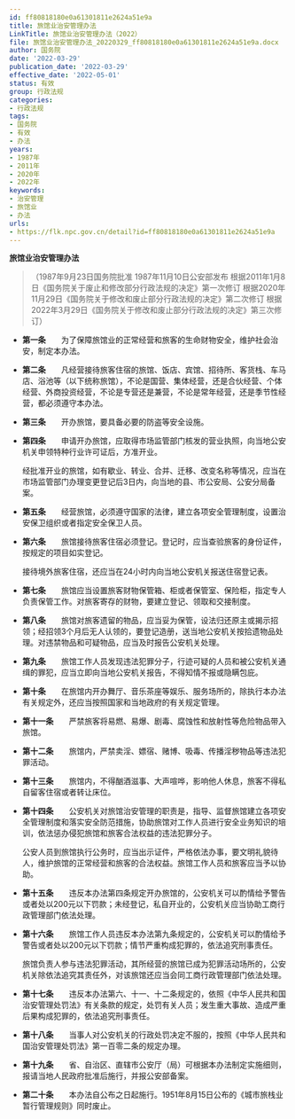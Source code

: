 ```yaml
---
id: ff80818180e0a61301811e2624a51e9a
title: 旅馆业治安管理办法
LinkTitle: 旅馆业治安管理办法（2022）
file: 旅馆业治安管理办法_20220329_ff80818180e0a61301811e2624a51e9a.docx
author: 国务院
date: '2022-03-29'
publication_date: '2022-03-29'
effective_date: '2022-05-01'
status: 有效
group: 行政法规
categories:
- 行政法规
tags:
- 国务院
- 有效
- 办法
years:
- 1987年
- 2011年
- 2020年
- 2022年
keywords:
- 治安管理
- 旅馆业
- 办法
urls:
- https://flk.npc.gov.cn/detail?id=ff80818180e0a61301811e2624a51e9a
---
```


**旅馆业治安管理办法**

> （1987年9月23日国务院批准 1987年11月10日公安部发布 根据2011年1月8日《国务院关于废止和修改部分行政法规的决定》第一次修订 根据2020年11月29日《国务院关于修改和废止部分行政法规的决定》第二次修订 根据2022年3月29日《国务院关于修改和废止部分行政法规的决定》第三次修订）

- **第一条**　　为了保障旅馆业的正常经营和旅客的生命财物安全，维护社会治安，制定本办法。

- **第二条**　　凡经营接待旅客住宿的旅馆、饭店、宾馆、招待所、客货栈、车马店、浴池等（以下统称旅馆），不论是国营、集体经营，还是合伙经营、个体经营、外商投资经营，不论是专营还是兼营，不论是常年经营，还是季节性经营，都必须遵守本办法。

- **第三条**　　开办旅馆，要具备必要的防盗等安全设施。

- **第四条**　　申请开办旅馆，应取得市场监管部门核发的营业执照，向当地公安机关申领特种行业许可证后，方准开业。

  经批准开业的旅馆，如有歇业、转业、合并、迁移、改变名称等情况，应当在市场监管部门办理变更登记后3日内，向当地的县、市公安局、公安分局备案。

- **第五条**　　经营旅馆，必须遵守国家的法律，建立各项安全管理制度，设置治安保卫组织或者指定安全保卫人员。

- **第六条**　　旅馆接待旅客住宿必须登记。登记时，应当查验旅客的身份证件，按规定的项目如实登记。

  接待境外旅客住宿，还应当在24小时内向当地公安机关报送住宿登记表。

- **第七条**　　旅馆应当设置旅客财物保管箱、柜或者保管室、保险柜，指定专人负责保管工作。对旅客寄存的财物，要建立登记、领取和交接制度。

- **第八条**　　旅馆对旅客遗留的物品，应当妥为保管，设法归还原主或揭示招领；经招领3个月后无人认领的，要登记造册，送当地公安机关按拾遗物品处理。对违禁物品和可疑物品，应当及时报告公安机关处理。

- **第九条**　　旅馆工作人员发现违法犯罪分子，行迹可疑的人员和被公安机关通缉的罪犯，应当立即向当地公安机关报告，不得知情不报或隐瞒包庇。

- **第十条**　　在旅馆内开办舞厅、音乐茶座等娱乐、服务场所的，除执行本办法有关规定外，还应当按照国家和当地政府的有关规定管理。

- **第十一条**　　严禁旅客将易燃、易爆、剧毒、腐蚀性和放射性等危险物品带入旅馆。

- **第十二条**　　旅馆内，严禁卖淫、嫖宿、赌博、吸毒、传播淫秽物品等违法犯罪活动。

- **第十三条**　　旅馆内，不得酗酒滋事、大声喧哗，影响他人休息，旅客不得私自留客住宿或者转让床位。

- **第十四条**　　公安机关对旅馆治安管理的职责是，指导、监督旅馆建立各项安全管理制度和落实安全防范措施，协助旅馆对工作人员进行安全业务知识的培训，依法惩办侵犯旅馆和旅客合法权益的违法犯罪分子。

  公安人员到旅馆执行公务时，应当出示证件，严格依法办事，要文明礼貌待人，维护旅馆的正常经营和旅客的合法权益。旅馆工作人员和旅客应当予以协助。

- **第十五条**　　违反本办法第四条规定开办旅馆的，公安机关可以酌情给予警告或者处以200元以下罚款；未经登记，私自开业的，公安机关应当协助工商行政管理部门依法处理。

- **第十六条**　　旅馆工作人员违反本办法第九条规定的，公安机关可以酌情给予警告或者处以200元以下罚款；情节严重构成犯罪的，依法追究刑事责任。

  旅馆负责人参与违法犯罪活动，其所经营的旅馆已成为犯罪活动场所的，公安机关除依法追究其责任外，对该旅馆还应当会同工商行政管理部门依法处理。

- **第十七条**　　违反本办法第六、十一、十二条规定的，依照《中华人民共和国治安管理处罚法》有关条款的规定，处罚有关人员；发生重大事故、造成严重后果构成犯罪的，依法追究刑事责任。

- **第十八条**　　当事人对公安机关的行政处罚决定不服的，按照《中华人民共和国治安管理处罚法》第一百零二条的规定办理。

- **第十九条**　　省、自治区、直辖市公安厅（局）可根据本办法制定实施细则，报请当地人民政府批准后施行，并报公安部备案。

- **第二十条**　　本办法自公布之日起施行。1951年8月15日公布的《城市旅栈业暂行管理规则》同时废止。
